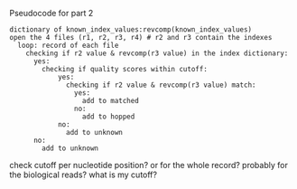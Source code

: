 Pseudocode for part 2
```
dictionary of known_index_values:revcomp(known_index_values)
open the 4 files (r1, r2, r3, r4) # r2 and r3 contain the indexes
  loop: record of each file
    checking if r2 value & revcomp(r3 value) in the index dictionary:
      yes:
        checking if quality scores within cutoff:
            yes:
              checking if r2 value & revcomp(r3 value) match:
                yes:
                  add to matched
                no:
                  add to hopped
            no:
              add to unknown
      no:
        add to unknown
```

check cutoff per nucleotide position? or for the whole record? 
  probably for the biological reads?
what is my cutoff?

